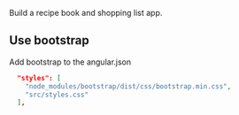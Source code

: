 
Build a recipe book and shopping list app.


## Use bootstrap

Add bootstrap to the angular.json
```json
  "styles": [
    "node_modules/bootstrap/dist/css/bootstrap.min.css",
    "src/styles.css"
  ],
```
